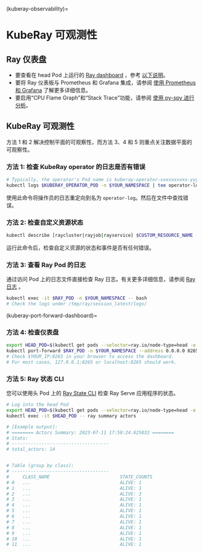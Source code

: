 (kuberay-observability)=

# KubeRay 可观测性

## Ray 仪表盘

* 要查看在 head Pod 上运行的 [Ray dashboard](observability-getting-started) ，参考 [以下说明](kuberay-port-forward-dashboard)。
* 要将 Ray 仪表板与 Prometheus 和 Grafana 集成，请参阅 [使用 Prometheus 和 Grafana](kuberay-prometheus-grafana) 了解更多详细信息。
* 要启用“CPU Flame Graph”和“Stack Trace”功能，请参阅 [使用 py-spy 进行分析](kuberay-pyspy-integration)。

## KubeRay 可观测性

方法 1 和 2 解决控制平面的可观察性，而方法 3、4 和 5 则重点关注数据平面的可观察性。

### 方法 1: 检查 KubeRay operator 的日志是否有错误

```bash
# Typically, the operator's Pod name is kuberay-operator-xxxxxxxxxx-yyyyy.
kubectl logs $KUBERAY_OPERATOR_POD -n $YOUR_NAMESPACE | tee operator-log
```

使用此命令将操作员的日志重定向到名为 `operator-log`。然后在文件中查找错误。

### 方法 2: 检查自定义资源状态

```bash
kubectl describe [raycluster|rayjob|rayservice] $CUSTOM_RESOURCE_NAME -n $YOUR_NAMESPACE
```

运行此命令后，检查自定义资源的状态和事件是否有任何错误。

### 方法 3: 查看 Ray Pod 的日志

通过访问 Pod 上的日志文件直接检查 Ray 日志。有关更多详细信息，请参阅 [Ray 日志](configure-logging) 。

```bash
kubectl exec -it $RAY_POD -n $YOUR_NAMESPACE -- bash
# Check the logs under /tmp/ray/session_latest/logs/
```

(kuberay-port-forward-dashboard)=
### 方法 4: 检查仪表盘

```bash
export HEAD_POD=$(kubectl get pods --selector=ray.io/node-type=head -o custom-columns=POD:metadata.name --no-headers)
kubectl port-forward $RAY_POD -n $YOUR_NAMESPACE --address 0.0.0.0 8265:8265
# Check $YOUR_IP:8265 in your browser to access the dashboard.
# For most cases, 127.0.0.1:8265 or localhost:8265 should work.
```

### 方法 5: Ray 状态 CLI

您可以使用头 Pod 上的 [Ray State CLI](state-api-cli-ref) 检查 Ray Serve 应用程序的状态。

```bash
# Log into the head Pod
export HEAD_POD=$(kubectl get pods --selector=ray.io/node-type=head -o custom-columns=POD:metadata.name --no-headers)
kubectl exec -it $HEAD_POD -- ray summary actors

# [Example output]:
# ======== Actors Summary: 2023-07-11 17:58:24.625032 ========
# Stats:
# ------------------------------------
# total_actors: 14


# Table (group by class):
# ------------------------------------
#     CLASS_NAME                          STATE_COUNTS
# 0   ...                                 ALIVE: 1
# 1   ...                                 ALIVE: 1
# 2   ...                                 ALIVE: 3
# 3   ...                                 ALIVE: 1
# 4   ...                                 ALIVE: 1
# 5   ...                                 ALIVE: 1
# 6   ...                                 ALIVE: 1
# 7   ...                                 ALIVE: 1
# 8   ...                                 ALIVE: 1
# 9   ...                                 ALIVE: 1
# 10  ...                                 ALIVE: 1
# 11  ...                                 ALIVE: 1
```